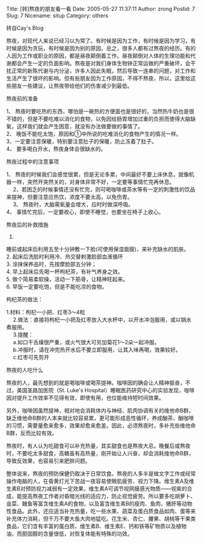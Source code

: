 Title: [转]熬夜的朋友看一看
Date: 2005-05-27 11:37:11
Author: zrong
Postid: 7
Slug: 7
Nicename: situp
Category: others

转自Cay's Blog  

熬夜，对现代人来说已经习以为常了。有时候是因为工作，有时候是因为学习，有时候是因为贪玩，有时候是因为别的原因，总之，很多人都有过熬夜的经历。有的人因为工作或职业的原因，都是昼夜颠倒着工作。昼夜颠倒对人体的生理功能和代谢都会产生一定的负面影响。熬夜是对我们身体生物钟正常运做的严重破坏，会干扰正常的新陈代谢与内分泌，许多人因此失眠，然后导致一连串的问题，对工作和生活产生了很坏的影响。但有些朋友因为工作原因，不得不熬夜，所以，这里给这些朋友一些建议，让熬夜带给他们的伤害减少到最低。  
<!--more-->  
熬夜前的准备

1、
熬夜时要吃热的东西，哪怕是一碗热的方便面也是很好的，当然热牛奶也是很不错的，但是不要吃难以消化的食物，以免因给肠胃增加过重的负担而使得大脑缺氧，这样我们就会产生困意，就没有办法做要做的事情了。  
2、 晚饭不能吃太饱，原因和①中所说的吃难消化的食物产生的情况一样。  
3、一定要注意保暖，特别要注意肚子的保暖，防止冻着了肚子。  
4、 要多喝白开水，熬夜身体会很缺水的。

熬夜过程中的注意事项

1、
熬夜的时候我们会感觉很累，但是无论多累，中间最好不要上床休息，就像机器一样，突然开突然关的，对身体非常不好，一定要等事情忙完再休息。  
　
2、若困乏的时候事情还没有忙完，则可喝咖啡或茶水等有一定的刺激性的饮品来提神，但要注意应热饮，浓度不要太高，以免伤胃。  
　 3、 熬夜时，大脑需氧量会增大，应时时做深呼吸。  
4、 事情忙完后，一定要收心，即使不睡觉，也要坐在椅子上收心。

熬夜后的补救措施

1.
睡前或起床后利用五至十分钟敷一下脸(可使用保湿面膜)，来补充缺水的肌肤。  
2. 起床后洗脸时利用冷、热交替剌激脸部血液循环  
3. 涂抹保养品时，先按摩脸部五分钟；  
4. 早上起床后先喝一杯枸杞茶，有补气养身之效。  
5. 做个简易柔软操，活动一下筋骨，让精神旺起来。  
6. 早饭一定要吃饱，但是不能吃凉的食物。

枸杞茶的做法：

1.材料：枸杞一小把、红枣3～4粒  
　
2.做法：直接将枸杞一小把及红枣放入大水杯中，以开水冲泡服用，或以锅水煮服用。  
　 3.提醒：  
　 a.如口干舌燥很严重，或火气很大可另加菊花1～2朵一起冲服。  
　 b.冲服时，请在冲完热开水后不要立即服用，让其入味再喝，效果较好。  
　 c.红枣可先剪开

熬夜的人吃什么

熬夜的人，最先想到的就是喝咖啡或喝茶提神。咖啡因的确会让人精神振奋，不过，美国圣路加医院（St.
Luke's
Hospital）睡眠医药研究中心的实验发现，咖啡因对提升工作效率不见得有效，即使有用，也仅能维持短时间效果。

另外，咖啡因虽然提神，相对地会消耗体内与神经、肌肉协调有关的维他命B群，缺乏维他命B群的人本来就比较容易累，更可能形成恶性循环，养成酗茶、酗咖啡的习惯，需要量愈来愈多，效果却愈来愈差。因此，必须熬夜时，多补充些维他命B群，反而比较有效。

熬夜时，有人认为吃甜食可以补充热量，其实甜食也是熬夜大忌。晚餐后或熬夜时，不要吃太多甜食，高糖虽有高热量，刚开始让人兴奋，却会消耗维他命B群，导致反效果，也容易引来肥胖问题。

整体说来，熬夜的预防保健仍取决于日常饮食。熬夜的人多半是做文字工作或经常操作电脑的人，在昏黄灯光下苦战一夜容易使眼肌疲劳、视力下降。维生素A及维生素B对预防视力减弱有一定效果，维生素A可调节视网膜感光物质——视紫的合成，能提高熬夜工作者对昏暗光线的适应力，防止视觉疲劳。所以要多吃胡萝卜、韭菜、鳗鱼等富含维生素A的食物，以及富含维生素B的瘦肉、鱼肉、猪肝等动物性食品。此外，还应适当补充热量，吃一些水果、蔬菜及蛋白质食品如肉、蛋等来补充体力消耗，但千万不要大鱼大肉地猛吃。花生米、杏仁、腰果、胡桃等干果类食品，它们含有丰富的蛋白质、维生素B、维生素E、钙和铁等矿物质以及植物油，而胆固醇的含量很低，对恢复体能有特殊的功效。

